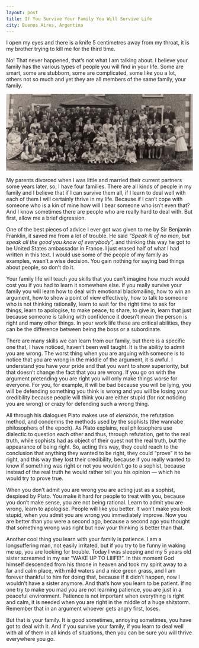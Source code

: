 ```yaml
---
layout: post
title: If You Survive Your Family You Will Survive Life
city: Buenos Aires, Argentina
---
```


I open my eyes and there is a knife 5 centimetres away from my throat, it is my brother trying to kill me for the third time.

No! That never happened, that’s not what I am talking about. I believe your family has the various types of people you will find in your life. Some are smart, some are stubborn, some are complicated, some like you a lot, others not so much and yet they are all members of the same family, your family.

![Photo of a big family](/images/2012-12-15-family.jpg)

My parents divorced when I was little and married their current partners some years later, so, I have four families. There are all kinds of people in my family and I believe that if I can survive them all, if I learn to deal well with each of them I will certainly thrive in my life. Because if I can’t cope with someone who is a kin of mine how will I bear someone who isn’t even that? And I know sometimes there are people who are really hard to deal with. But first, allow me a brief digression.

One of the best pieces of advice I ever got was given to me by Sir Benjamin Franklin, it saved me from a lot of trouble. He said _“Speak ill of no man, but speak all the good you know of everybody”,_ and thinking this way he got to be United States ambassador in France. I just erased half of what I had written in this text. I would use some of the people of my family as examples, wasn’t a wise decision. You gain nothing for saying bad things about people, so don’t do it.

Your family life will teach you skills that you can’t imagine how much would cost you if you had to learn it somewhere else. If you really survive your family you will learn how to deal with emotional blackmailing, how to win an argument, how to show a point of view effectively, how to talk to someone who is not thinking rationally, learn to wait for the right time to ask for things, learn to apologise, to make peace, to share, to give in, learn that just because someone is talking with confidence it doesn’t mean the person is right and many other things. In your work life these are critical abilities, they can be the difference between being the boss or a subordinate.

There are many skills we can learn from our family, but there is a specific one that, I have noticed, haven’t been well taught. It is the ability to admit you are wrong. The worst thing when you are arguing with someone is to notice that you are wrong in the middle of the argument, it is awful. I understand you have your pride and that you want to show superiority, but that doesn’t change the fact that you are wrong. If you go on with the argument pretending you are right you will only make things worse for everyone. For you, for example, it will be bad because you will be lying, you will be defending something you think is wrong and you will be losing your credibility because people will think you are either stupid (for not noticing you are wrong) or crazy for defending such a wrong thing.

All through his dialogues Plato makes use of _elenkhós,_ the refutation method, and condemns the methods used by the sophists (the wannabe philosophers of the epoch). As Plato explains, real philosophers use dialectic to question each other and thus, through refutation, get to the real truth, while sophists had as object of their quest not the real truth, but the appearance of being right. So, acting this way, they could reach to the conclusion that anything they wanted to be right, they could “prove” it to be right, and this way they lost their credibility, because if you really wanted to know if something was right or not you wouldn’t go to a sophist, because instead of the real truth he would rather tell you his opinion — which he would try to prove true.

When you don’t admit you are wrong you are acting just as a sophist, despised by Plato. You make it hard for people to treat with you, because you don’t make sense, you are not being rational. Learn to admit you are wrong, learn to apologise. People will like you better. It won’t make you look stupid, when you admit you are wrong you immediately improve. Now you are better than you were a second ago, because a second ago you thought that something wrong was right but now your thinking is better than that.

Another cool thing you learn with your family is patience. I am a longsuffering man, not easily irritated, but if you try to be funny in waking me up, you are looking for trouble. Today I was sleeping and my 5 years old sister screamed in my ear “WAKE UP TO LIIIFE!”. In this moment God himself descended from his throne in heaven and took my spirit away to a far and calm place, with mild waters and a nice green grass, and I am forever thankful to him for doing that, because if it didn’t happen, now I wouldn’t have a sister anymore. And that’s how you learn to be patient. If no one try to make you mad you are not learning patience, you are just in a peaceful environment. Patience is not important when everything is right and calm, it is needed when you are right in the middle of a huge shitstorm. Remember that in an argument whoever gets angry first, loses.

But that is your family. It is good sometimes, annoying sometimes, you have got to deal with it. And if you survive your family, if you learn to deal well with all of them in all kinds of situations, then you can be sure you will thrive everywhere you go.
